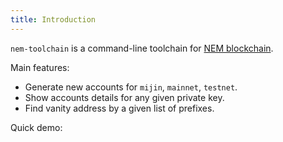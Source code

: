 ```yaml
---
title: Introduction
---
```


`nem-toolchain` is a command-line toolchain for [NEM blockchain](https://nem.io).

Main features:

* Generate new accounts for `mijin`, `mainnet`, `testnet`.
* Show accounts details for any given private key.
* Find vanity address by a given list of prefixes.

Quick demo:

<script type="text/javascript" src="https://asciinema.org/a/147146.js" id="asciicast-147146" async></script>
